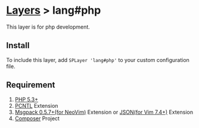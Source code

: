 # [Layers](https://spacevim.org/layers) > lang#php

This layer is for php development.

## Install

To include this layer, add `SPLayer 'lang#php'` to your custom configuration file.


## Requirement

 1. [PHP 5.3+](http://php.net/)
 2. [PCNTL](http://php.net/manual/en/book.pcntl.php) Extension
 3. [Msgpack 0.5.7+(for NeoVim)](https://github.com/msgpack/msgpack-php) Extension or [JSON(for Vim 7.4+)](http://php.net/manual/en/intro.json.php) Extension
 4. [Composer](https://getcomposer.org/) Project
